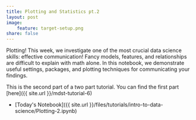 ```yaml
---
title: Plotting and Statistics pt.2
layout: post
image:
    feature: target-setup.png
share: false
---
```


Plotting! This week, we investigate one of the most crucial data science skills: effective communication! Fancy models, features, and relationships are difficult to explain with math alone. In this notebook, we demonstrate useful settings, packages, and plotting techniques for communicating your findings.

This is the second part of a two part tutorial. You can find the first part [here]({{ site.url }}/mdst-tutorial-6)

* [Today's Notebook]({{ site.url }}/files/tutorials/intro-to-data-science/Plotting-2.ipynb)

